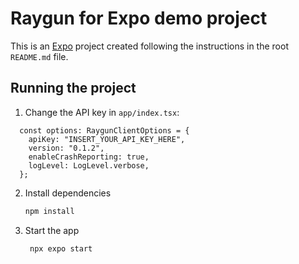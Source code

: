 # Raygun for Expo demo project

This is an [Expo](https://expo.dev) project created following the instructions in the root `README.md` file.

## Running the project

1. Change the API key in `app/index.tsx`:

```tsx
  const options: RaygunClientOptions = {
    apiKey: "INSERT_YOUR_API_KEY_HERE",
    version: "0.1.2",
    enableCrashReporting: true,
    logLevel: LogLevel.verbose,
  };
```

2. Install dependencies

   ```bash
   npm install
   ```

3. Start the app

   ```bash
    npx expo start
   ```

